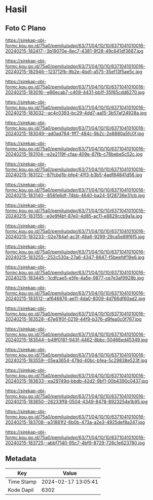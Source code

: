 # Hasil

## Foto C Plano

https://sirekap-obj-formc.kpu.go.id/75a0/pemilu/pdpr/63/71/04/10/10/6371041010016-20240215-182417--3b19070e-8ec7-4381-9f28-49c641df3687.jpg

https://sirekap-obj-formc.kpu.go.id/75a0/pemilu/pdpr/63/71/04/10/10/6371041010016-20240215-182946--123712fb-9b2e-4bd1-a575-35ef13f5ae5c.jpg

https://sirekap-obj-formc.kpu.go.id/75a0/pemilu/pdpr/63/71/04/10/10/6371041010016-20240215-183016--e86ecab7-c409-4431-bb1f-35f65cdd6270.jpg

https://sirekap-obj-formc.kpu.go.id/75a0/pemilu/pdpr/63/71/04/10/10/6371041010016-20240215-183032--ac4c0393-bc29-4dd7-aa15-3b57af24928a.jpg

https://sirekap-obj-formc.kpu.go.id/75a0/pemilu/pdpr/63/71/04/10/10/6371041010016-20240215-183049--ad0ad764-1ff7-484c-9b2c-2e8880a5fc0f.jpg

https://sirekap-obj-formc.kpu.go.id/75a0/pemilu/pdpr/63/71/04/10/10/6371041010016-20240215-183104--e2e2119f-cfaa-409e-87fb-c78bebe5c52c.jpg

https://sirekap-obj-formc.kpu.go.id/75a0/pemilu/pdpr/63/71/04/10/10/6371041010016-20240215-183122--87fcbd1b-bfe4-41f3-b3b5-4adf84841d56.jpg

https://sirekap-obj-formc.kpu.go.id/75a0/pemilu/pdpr/63/71/04/10/10/6371041010016-20240215-183140--856fe6df-74bb-4640-ba24-5f28736e31cb.jpg

https://sirekap-obj-formc.kpu.go.id/75a0/pemilu/pdpr/63/71/04/10/10/6371041010016-20240215-183155--e0e9f4bf-87e0-4d85-ac11-e8829ccb9a1a.jpg

https://sirekap-obj-formc.kpu.go.id/75a0/pemilu/pdpr/63/71/04/10/10/6371041010016-20240215-183233--02e784af-ac3f-48a6-9299-29ca5e89f6f5.jpg

https://sirekap-obj-formc.kpu.go.id/75a0/pemilu/pdpr/63/71/04/10/10/6371041010016-20240215-183255--252c530a-27a6-4347-8647-f5beefdf19e6.jpg

https://sirekap-obj-formc.kpu.go.id/75a0/pemilu/pdpr/63/71/04/10/10/6371041010016-20240215-183445--1cdfcae5-e5fe-4a5e-9877-ce7e3af9928b.jpg

https://sirekap-obj-formc.kpu.go.id/75a0/pemilu/pdpr/63/71/04/10/10/6371041010016-20240215-183512--af646876-ae11-4da0-8009-4d766df60ad2.jpg

https://sirekap-obj-formc.kpu.go.id/75a0/pemilu/pdpr/63/71/04/10/10/6371041010016-20240215-183528--67e61f0f-0219-44f9-b376-d9fea0c0f767.jpg

https://sirekap-obj-formc.kpu.go.id/75a0/pemilu/pdpr/63/71/04/10/10/6371041010016-20240215-183544--b49f0181-943f-4462-8bbc-50466ed45349.jpg

https://sirekap-obj-formc.kpu.go.id/75a0/pemilu/pdpr/63/71/04/10/10/6371041010016-20240215-183559--05ea3654-479d-40bc-b1ea-5c29838e523f.jpg

https://sirekap-obj-formc.kpu.go.id/75a0/pemilu/pdpr/63/71/04/10/10/6371041010016-20240215-183633--ea29749d-bbdb-42d2-9bf1-00b4390c0437.jpg

https://sirekap-obj-formc.kpu.go.id/75a0/pemilu/pdpr/63/71/04/10/10/6371041010016-20240215-183650--26233ff8-0504-4349-8478-8923254e1b95.jpg

https://sirekap-obj-formc.kpu.go.id/75a0/pemilu/pdpr/63/71/04/10/10/6371041010016-20240215-183708--a31881f2-6b0b-473a-a2e3-4925def8a247.jpg

https://sirekap-obj-formc.kpu.go.id/75a0/pemilu/pdpr/63/71/04/10/10/6371041010016-20240215-183725--abbf7140-95c7-4bf9-8729-726c1e623780.jpg


## Metadata

| Key        | Value               |
| ---------- | ------------------- |
| Time Stamp | 2024-02-17 13:05:41 |
| Kode Dapil | 6302                |



